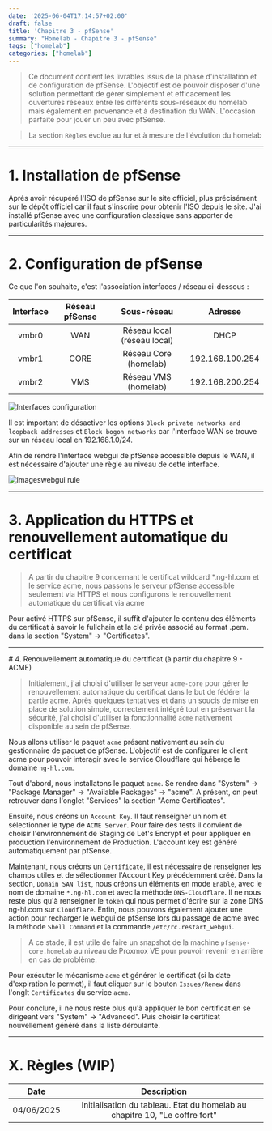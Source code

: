 ```yaml
---
date: '2025-06-04T17:14:57+02:00'
draft: false
title: 'Chapitre 3 - pfSense'
summary: "Homelab - Chapitre 3 - pfSense"
tags: ["homelab"]
categories: ["homelab"]
---
```


> Ce document contient les livrables issus de la phase d'installation et de configuration de pfSense. L'objectif est de pouvoir disposer d'une solution permettant de gérer simplement et efficacement les ouvertures réseaux entre les différents sous-réseaux du homelab mais également en provenance et à destination du WAN. L'occasion parfaite pour jouer un peu avec pfSense.

> La section `Règles` évolue au fur et à mesure de l'évolution du homelab

---

# 1. Installation de pfSense

Aprés avoir récupéré l'ISO de pfSense sur le site officiel, plus précisément sur le dépôt officiel car il faut s'inscrire pour obtenir l'ISO depuis le site. J'ai installé pfSense avec une configuration classique sans apporter de particularités majeures.

---

# 2. Configuration de pfSense

Ce que l'on souhaite, c'est l'association interfaces / réseau ci-dessous :

| Interface      | Réseau pfSense     | Sous-réseau | Adresse
|:-:    |:-:    |:-:    |:-:
| vmbr0     | WAN      | Réseau local (réseau local) | DHCP
| vmbr1     | CORE      | Réseau Core (homelab) | 192.168.100.254
| vmbr2     | VMS     | Réseau VMS (homelab) | 192.168.200.254

![Interfaces configuration](/images/interfaces-configuration.png)

Il est important de désactiver les options `Block private networks and loopback addresses` et `Block bogon networks` car l'interface WAN se trouve sur un réseau local en 192.168.1.0/24.

Afin de rendre l'interface webgui de pfSense accessible depuis le WAN, il est nécessaire d'ajouter une règle au niveau de cette interface.

![Imageswebgui rule](/images/webgui-rule.png)

---

# 3. Application du HTTPS et renouvellement automatique du certificat

> A partir du chapitre 9 concernant le certificat wildcard *.ng-hl.com et le service acme, nous passons le serveur pfSense accessible seulement via HTTPS et nous configurons le renouvellement automatique du certificat via acme

Pour activé HTTPS sur pfSense, il suffit d'ajouter le contenu des éléments du certificat à savoir le fullchain et la clé privée associé au format .pem. dans la section "System" -> "Certificates".

---

# 4. Renouvellement automatique du certificat (à partir du chapitre 9 - ACME)

> Initialement, j'ai choisi d'utiliser le serveur `acme-core` pour gérer le renouvellement automatique du certificat dans le but de fédérer la partie acme. Après quelques tentatives et dans un soucis de mise en place de solution simple, correctement intégré tout en préservant la sécurité, j'ai choisi d'utiliser la fonctionnalité `acme` nativement disponible au sein de pfSense.

Nous allons utiliser le paquet `acme` présent nativement au sein du gestionnaire de paquet de pfSense. L'objectif est de configurer le client acme pour pouvoir interagir avec le service Cloudflare qui héberge le domaine `ng-hl.com`. 

Tout d'abord, nous installatons le paquet `acme`. Se rendre dans "System" -> "Package Manager" -> "Available Packages" -> "acme". A présent, on peut retrouver dans l'onglet "Services" la section "Acme Certificates".

Ensuite, nous créons un `Account Key`. Il faut renseigner un nom et sélectionner le type de `ACME Server`. Pour faire des tests il convient de choisir l'environnement de Staging de Let's Encrypt et pour appliquer en production l'environnement de Production. L'account key est généré automatiquement par pfSense.

Maintenant, nous créons un `Certificate`, il est nécessaire de renseigner les champs utiles et de sélectionner l'Account Key précédemment créé. Dans la section, `Domain SAN list`, nous créons un éléments en mode `Enable`, avec le nom de domaine `*.ng-hl.com` et avec la méthode `DNS-Cloudflare`. Il ne nous reste plus qu'à renseigner le `token` qui nous permet d'écrire sur la zone DNS ng-hl.com sur `Cloudflare`. Enfin, nous pouvons également ajouter une action pour recharger le webgui de pfSense lors du passage de acme avec la méthode `Shell Command` et la commande `/etc/rc.restart_webgui`.

> A ce stade, il est utile de faire un snapshot de la machine `pfsense-core.homelab` au niveau de Proxmox VE pour pouvoir revenir en arrière en cas de problème.

Pour exécuter le mécanisme `acme` et générer le certificat (si la date d'expiration le permet), il faut cliquer sur le bouton `Issues/Renew` dans l'onglt `Certificates` du service `acme`.

Pour conclure, il ne nous reste plus qu'à appliquer le bon certificat en se dirigeant vers "System" -> "Advanced". Puis choisir le certificat nouvellement généré dans la liste déroulante.

---

# X. Règles (WIP)

| Date     | Description    | 
|:-:    |:-:    |
| 04/06/2025     | Initialisation du tableau. Etat du homelab au chapitre 10, "Le coffre fort" |

